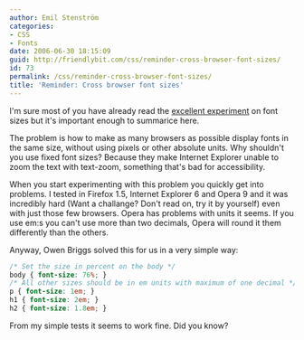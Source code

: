 ```yaml
---
author: Emil Stenström
categories:
- CSS
- Fonts
date: 2006-06-30 18:15:09
guid: http://friendlybit.com/css/reminder-cross-browser-font-sizes/
id: 73
permalink: /css/reminder-cross-browser-font-sizes/
title: 'Reminder: Cross browser font sizes'
---
```


I'm sure most of you have already read the [excellent experiment](http://www.thenoodleincident.com/tutorials/box_lesson/font/index.html "Noodleincidents guide on font sizes") on font sizes but it's important enough to summarice here.

The problem is how to make as many browsers as possible display fonts in the same size, without using pixels or other absolute units. Why shouldn't you use fixed font sizes? Because they make Internet Explorer unable to zoom the text with text-zoom, something that's bad for accessibility.

When you start experimenting with this problem you quickly get into problems. I tested in Firefox 1.5, Internet Explorer 6 and Opera 9 and it was incredibly hard (Want a challange? Don't read on, try it by yourself) even with just those few browsers. Opera has problems with units it seems. If you use em:s you can't use more than two decimals, Opera will round it them differently than the others.

Anyway, Owen Briggs solved this for us in a very simple way:

```css
/* Set the size in percent on the body */
body { font-size: 76%; }
/* All other sizes should be in em units with maximum of one decimal */
p { font-size: 1em; }
h1 { font-size: 2em; }
h2 { font-size: 1.8em; }
```

From my simple tests it seems to work fine. Did you know?
